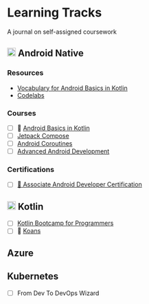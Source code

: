 # Learning Tracks

A journal on self-assigned coursework

## <img src="https://www.freepngimg.com/download/android/58505-system-application-operating-logo-android-software.png" width="20" height="20"> Android Native

### Resources

- [Vocabulary for Android Basics in Kotlin](https://developer.android.com/courses/android-basics-kotlin/android-basics-kotlin-vocab)
- [Codelabs](https://codelabs.developers.google.com/?cat=android)

### Courses

- [ ] 🚧 [Android Basics in Kotlin](courses/android-native--google--android-basics-in-kotlin.md)
- [ ] [Jetpack Compose](courses/android-native--google--jetpack-compose.md)
- [ ] [Android Coroutines](courses/android-native--android-native--google--android-coroutines.md)
- [ ] [Advanced Android Development](courses/android-native--google--advanced-android-development.md)

### Certifications

- [ ] [🏅 Associate Android Developer Certification](https://developers.google.com/certification/associate-android-developer)

## <img src="https://kotlinlang.org/assets/images/apple-touch-icon.png?v2" width="20" height="20"> Kotlin

- [ ] [Kotlin Bootcamp for Programmers](courses/kotlin--google--kotlin-bootcamp-for-programmers.md)
- [ ] 🚧 [Koans](courses/kotlin--kotlin-docs--koans.md)

## Azure


## Kubernetes
- [ ] From Dev To DevOps Wizard
